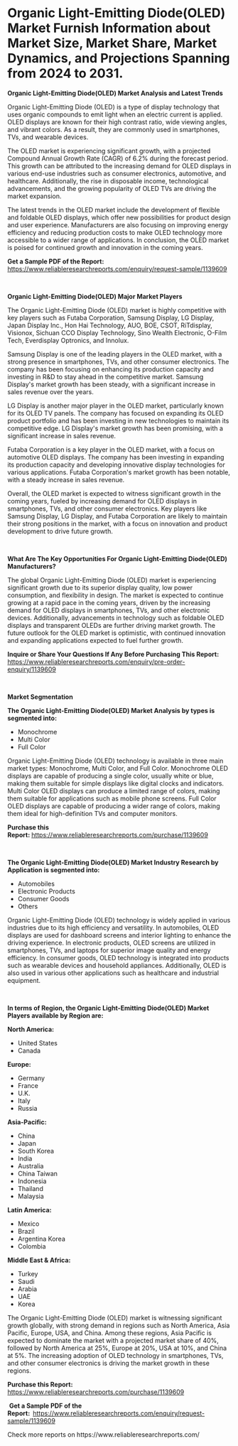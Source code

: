 <p><h1>Organic Light-Emitting Diode(OLED) Market Furnish Information about Market Size, Market Share, Market Dynamics, and Projections Spanning from 2024 to 2031.</h1></p><p><strong>Organic Light-Emitting Diode(OLED) Market Analysis and Latest Trends</strong></p>
<p><p>Organic Light-Emitting Diode (OLED) is a type of display technology that uses organic compounds to emit light when an electric current is applied. OLED displays are known for their high contrast ratio, wide viewing angles, and vibrant colors. As a result, they are commonly used in smartphones, TVs, and wearable devices.</p><p>The OLED market is experiencing significant growth, with a projected Compound Annual Growth Rate (CAGR) of 6.2% during the forecast period. This growth can be attributed to the increasing demand for OLED displays in various end-use industries such as consumer electronics, automotive, and healthcare. Additionally, the rise in disposable income, technological advancements, and the growing popularity of OLED TVs are driving the market expansion.</p><p>The latest trends in the OLED market include the development of flexible and foldable OLED displays, which offer new possibilities for product design and user experience. Manufacturers are also focusing on improving energy efficiency and reducing production costs to make OLED technology more accessible to a wider range of applications. In conclusion, the OLED market is poised for continued growth and innovation in the coming years.</p></p>
<p><strong>Get a Sample PDF of the Report:&nbsp;</strong> <a href="https://www.reliableresearchreports.com/enquiry/request-sample/1139609">https://www.reliableresearchreports.com/enquiry/request-sample/1139609</a></p>
<p>&nbsp;</p>
<p><strong>Organic Light-Emitting Diode(OLED) Major Market Players</strong></p>
<p><p>The Organic Light-Emitting Diode (OLED) market is highly competitive with key players such as Futaba Corporation, Samsung Display, LG Display, Japan Display Inc., Hon Hai Technology, AUO, BOE, CSOT, RiTdisplay, Visionox, Sichuan CCO Display Technology, Sino Wealth Electronic, O-Film Tech, Everdisplay Optronics, and Innolux.</p><p>Samsung Display is one of the leading players in the OLED market, with a strong presence in smartphones, TVs, and other consumer electronics. The company has been focusing on enhancing its production capacity and investing in R&D to stay ahead in the competitive market. Samsung Display's market growth has been steady, with a significant increase in sales revenue over the years.</p><p>LG Display is another major player in the OLED market, particularly known for its OLED TV panels. The company has focused on expanding its OLED product portfolio and has been investing in new technologies to maintain its competitive edge. LG Display's market growth has been promising, with a significant increase in sales revenue.</p><p>Futaba Corporation is a key player in the OLED market, with a focus on automotive OLED displays. The company has been investing in expanding its production capacity and developing innovative display technologies for various applications. Futaba Corporation's market growth has been notable, with a steady increase in sales revenue.</p><p>Overall, the OLED market is expected to witness significant growth in the coming years, fueled by increasing demand for OLED displays in smartphones, TVs, and other consumer electronics. Key players like Samsung Display, LG Display, and Futaba Corporation are likely to maintain their strong positions in the market, with a focus on innovation and product development to drive future growth.</p></p>
<p>&nbsp;</p>
<p><strong>What Are The Key Opportunities For Organic Light-Emitting Diode(OLED) Manufacturers?</strong></p>
<p><p>The global Organic Light-Emitting Diode (OLED) market is experiencing significant growth due to its superior display quality, low power consumption, and flexibility in design. The market is expected to continue growing at a rapid pace in the coming years, driven by the increasing demand for OLED displays in smartphones, TVs, and other electronic devices. Additionally, advancements in technology such as foldable OLED displays and transparent OLEDs are further driving market growth. The future outlook for the OLED market is optimistic, with continued innovation and expanding applications expected to fuel further growth.</p></p>
<p><strong>Inquire or Share Your Questions If Any Before Purchasing This Report:</strong> <a href="https://www.reliableresearchreports.com/enquiry/pre-order-enquiry/1139609">https://www.reliableresearchreports.com/enquiry/pre-order-enquiry/1139609</a></p>
<p>&nbsp;</p>
<p><strong>Market Segmentation</strong></p>
<p><strong>The Organic Light-Emitting Diode(OLED) Market Analysis by types is segmented into:</strong></p>
<p><ul><li>Monochrome</li><li>Multi Color</li><li>Full Color</li></ul></p>
<p><p>Organic Light-Emitting Diode (OLED) technology is available in three main market types: Monochrome, Multi Color, and Full Color. Monochrome OLED displays are capable of producing a single color, usually white or blue, making them suitable for simple displays like digital clocks and indicators. Multi Color OLED displays can produce a limited range of colors, making them suitable for applications such as mobile phone screens. Full Color OLED displays are capable of producing a wider range of colors, making them ideal for high-definition TVs and computer monitors.</p></p>
<p><strong>Purchase this Report:&nbsp;</strong><a href="https://www.reliableresearchreports.com/purchase/1139609">https://www.reliableresearchreports.com/purchase/1139609</a></p>
<p>&nbsp;</p>
<p><strong>The Organic Light-Emitting Diode(OLED) Market Industry Research by Application is segmented into:</strong></p>
<p><ul><li>Automobiles</li><li>Electronic Products</li><li>Consumer Goods</li><li>Others</li></ul></p>
<p><p>Organic Light-Emitting Diode (OLED) technology is widely applied in various industries due to its high efficiency and versatility. In automobiles, OLED displays are used for dashboard screens and interior lighting to enhance the driving experience. In electronic products, OLED screens are utilized in smartphones, TVs, and laptops for superior image quality and energy efficiency. In consumer goods, OLED technology is integrated into products such as wearable devices and household appliances. Additionally, OLED is also used in various other applications such as healthcare and industrial equipment.</p></p>
<p>&nbsp;</p>
<p><strong>In terms of Region, the Organic Light-Emitting Diode(OLED) Market Players available by Region are:</strong></p>
<p>
    <p> <strong> North America: </strong>
        <ul>
            <li>United States</li>
            <li>Canada</li>
        </ul>
        </p> 
    <p> <strong> Europe: </strong>
        <ul>
            <li>Germany</li>
            <li>France</li>
            <li>U.K.</li>
            <li>Italy</li>
            <li>Russia</li>
        </ul>
        </p> 
    <p> <strong> Asia-Pacific: </strong>
        <ul>
            <li>China</li>
            <li>Japan</li>
            <li>South Korea</li>
            <li>India</li>
            <li>Australia</li>
            <li>China Taiwan</li>
            <li>Indonesia</li>
            <li>Thailand</li>
            <li>Malaysia</li>
        </ul>
        </p> 
    <p> <strong> Latin America: </strong>
        <ul>
            <li>Mexico</li>
            <li>Brazil</li>
            <li>Argentina Korea</li>
            <li>Colombia</li>
        </ul>
        </p> 
    <p> <strong> Middle East & Africa: </strong>
        <ul>
            <li>Turkey</li>
            <li>Saudi</li>
            <li>Arabia</li>
            <li>UAE</li>
            <li>Korea</li>
        </ul>
    </p>
    </p>
<p><p>The Organic Light-Emitting Diode (OLED) market is witnessing significant growth globally, with strong demand in regions such as North America, Asia Pacific, Europe, USA, and China. Among these regions, Asia Pacific is expected to dominate the market with a projected market share of 40%, followed by North America at 25%, Europe at 20%, USA at 10%, and China at 5%. The increasing adoption of OLED technology in smartphones, TVs, and other consumer electronics is driving the market growth in these regions.</p></p>
<p><strong>Purchase this Report: </strong><a href="https://www.reliableresearchreports.com/purchase/1139609">https://www.reliableresearchreports.com/purchase/1139609</a></p>
<p>&nbsp;<strong>Get a Sample PDF of the Report:&nbsp;&nbsp;</strong><a href="https://www.reliableresearchreports.com/enquiry/request-sample/1139609">https://www.reliableresearchreports.com/enquiry/request-sample/1139609</a></p>
<p><strong></strong></p>
<p>Check more reports on https://www.reliableresearchreports.com/</p>